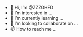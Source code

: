 - 👋 Hi, I’m @ZZZGHFD
- 👀 I’m interested in ...
- 🌱 I’m currently learning ...
- 💞️ I’m looking to collaborate on ...
- 📫 How to reach me ...

<!---
ZZZGHFD/ZZZGHFD is a ✨ special ✨ repository because its `README.md` (this file) appears on your GitHub profile.
You can click the Preview link to take a look at your changes.
--->
